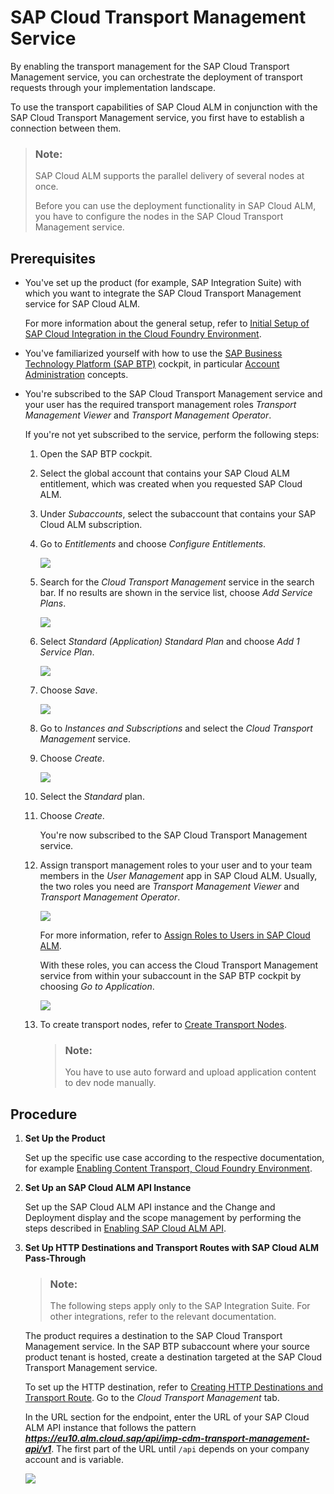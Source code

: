 <!-- loio730ae36cc6ca419aae747012015cc686 -->

# SAP Cloud Transport Management Service

By enabling the transport management for the SAP Cloud Transport Management service, you can orchestrate the deployment of transport requests through your implementation landscape.

To use the transport capabilities of SAP Cloud ALM in conjunction with the SAP Cloud Transport Management service, you first have to establish a connection between them.

> ### Note:  
> SAP Cloud ALM supports the parallel delivery of several nodes at once.
> 
> Before you can use the deployment functionality in SAP Cloud ALM, you have to configure the nodes in the SAP Cloud Transport Management service.



<a name="loio730ae36cc6ca419aae747012015cc686__section_rgk_qjh_nsb"/>

## Prerequisites

-   You've set up the product \(for example, SAP Integration Suite\) with which you want to integrate the SAP Cloud Transport Management service for SAP Cloud ALM.

    For more information about the general setup, refer to [Initial Setup of SAP Cloud Integration in the Cloud Foundry Environment](https://help.sap.com/docs/CLOUD_INTEGRATION/368c481cd6954bdfa5d0435479fd4eaf/302b47b11e1749c3aa9478f4123fc216.html).

-   You've familiarized yourself with how to use the [SAP Business Technology Platform \(SAP BTP\)](https://help.sap.com/viewer/product/BTP/Cloud/en-US?task=discover_task) cockpit, in particular [Account Administration](https://help.sap.com/products/BTP/65de2977205c403bbc107264b8eccf4b/5d62ec89de39442f8f31d527855cbced.html) concepts.

-   You're subscribed to the SAP Cloud Transport Management service and your user has the required transport management roles *Transport Management Viewer* and *Transport Management Operator*.

    If you're not yet subscribed to the service, perform the following steps:

    1.  Open the SAP BTP cockpit.

    2.  Select the global account that contains your SAP Cloud ALM entitlement, which was created when you requested SAP Cloud ALM.

    3.  Under *Subaccounts*, select the subaccount that contains your SAP Cloud ALM subscription.

    4.  Go to *Entitlements* and choose *Configure Entitlements*.

         ![](images/SUI-Configure_Entitlements_TMS_8291422.png) 

    5.  Search for the *Cloud Transport Management* service in the search bar. If no results are shown in the service list, choose *Add Service Plans*.

         ![](images/Subscription_3_4ab4a7e.png) 

    6.  Select *Standard \(Application\) Standard Plan* and choose *Add 1 Service Plan*.

         ![](images/Subscription_4_9d80e59.png) 

    7.  Choose *Save*.

         ![](images/Step_5_Subscription_0241435.png) 

    8.  Go to *Instances and Subscriptions* and select the *Cloud Transport Management* service.

    9.  Choose *Create*.

         ![](images/Subscription_7_d16b144.png) 

    10. Select the *Standard* plan.

    11. Choose *Create*.

        You're now subscribed to the SAP Cloud Transport Management service.

    12. Assign transport management roles to your user and to your team members in the *User Management* app in SAP Cloud ALM. Usually, the two roles you need are *Transport Management Viewer* and *Transport Management Operator*.

         ![](images/User_Roles_07d0fb0.png) 

        For more information, refer to [Assign Roles to Users in SAP Cloud ALM](https://help.sap.com/docs/CloudALM/08879d094f3b4de3ac67832f4a56a6de/7304b17f3aac4ebaa24c5c6a3a8e236e.html?q=Assign%20Roles%20to%20Users%20in%20SAP%20Cloud%20ALM).

        With these roles, you can access the Cloud Transport Management service from within your subaccount in the SAP BTP cockpit by choosing *Go to Application*.

         ![](images/Final_Step_subscription_2660af1.png) 

    13. To create transport nodes, refer to [Create Transport Nodes](https://help.sap.com/docs/TRANSPORT_MANAGEMENT_SERVICE/7f7160ec0d8546c6b3eab72fb5ad6fd8/f71a4d5550cd453ea824d5b5c677969d.html?version=Cloud).

        > ### Note:  
        > You have to use auto forward and upload application content to dev node manually.





<a name="loio730ae36cc6ca419aae747012015cc686__section_i5k_rjh_nsb"/>

## Procedure

1.  **Set Up the Product**

    Set up the specific use case according to the respective documentation, for example [Enabling Content Transport, Cloud Foundry Environment](https://help.sap.com/docs/CLOUD_INTEGRATION/368c481cd6954bdfa5d0435479fd4eaf/452c677debfc4fda904310560ab03743.html?version=Cloud).

2.  **Set Up an SAP Cloud ALM API Instance**

    Set up the SAP Cloud ALM API instance and the Change and Deployment display and the scope management by performing the steps described in [Enabling SAP Cloud ALM API](enabling-sap-cloud-alm-api-704b5dc.md).

3.  **Set Up HTTP Destinations and Transport Routes with SAP Cloud ALM Pass-Through**

    > ### Note:  
    > The following steps apply only to the SAP Integration Suite. For other integrations, refer to the relevant documentation.

    The product requires a destination to the SAP Cloud Transport Management service. In the SAP BTP subaccount where your source product tenant is hosted, create a destination targeted at the SAP Cloud Transport Management service.

    To set up the HTTP destination, refer to [Creating HTTP Destinations and Transport Route](https://help.sap.com/docs/CLOUD_INTEGRATION/368c481cd6954bdfa5d0435479fd4eaf/270f353a5b69472696617d91ceb58c93.html). Go to the *Cloud Transport Management* tab.

    In the URL section for the endpoint, enter the URL of your SAP Cloud ALM API instance that follows the pattern ***https://eu10.alm.cloud.sap/api/imp-cdm-transport-management-api/v1***. The first part of the URL until `/api` depends on your company account and is variable.

     ![](images/HTTP_BTP_V3_da83c89.png) 



